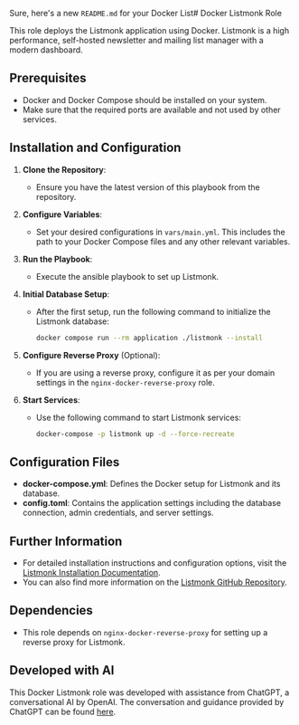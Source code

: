 Sure, here's a new `README.md` for your Docker List# Docker Listmonk Role

This role deploys the Listmonk application using Docker. Listmonk is a high performance, self-hosted newsletter and mailing list manager with a modern dashboard.

## Prerequisites
- Docker and Docker Compose should be installed on your system.
- Make sure that the required ports are available and not used by other services.

## Installation and Configuration

1. **Clone the Repository**:
   - Ensure you have the latest version of this playbook from the repository.

2. **Configure Variables**:
   - Set your desired configurations in `vars/main.yml`. This includes the path to your Docker Compose files and any other relevant variables.

3. **Run the Playbook**:
   - Execute the ansible playbook to set up Listmonk.

4. **Initial Database Setup**:
   - After the first setup, run the following command to initialize the Listmonk database:
     ```bash
     docker compose run --rm application ./listmonk --install
     ```

5. **Configure Reverse Proxy** (Optional):
   - If you are using a reverse proxy, configure it as per your domain settings in the `nginx-docker-reverse-proxy` role.

6. **Start Services**:
   - Use the following command to start Listmonk services:
     ```bash
     docker-compose -p listmonk up -d --force-recreate
     ```

## Configuration Files

- **docker-compose.yml**: Defines the Docker setup for Listmonk and its database.
- **config.toml**: Contains the application settings including the database connection, admin credentials, and server settings.

## Further Information
- For detailed installation instructions and configuration options, visit the [Listmonk Installation Documentation](https://listmonk.app/docs/installation/).
- You can also find more information on the [Listmonk GitHub Repository](https://github.com/knadh/listmonk/).

## Dependencies
- This role depends on `nginx-docker-reverse-proxy` for setting up a reverse proxy for Listmonk.

## Developed with AI
This Docker Listmonk role was developed with assistance from ChatGPT, a conversational AI by OpenAI. The conversation and guidance provided by ChatGPT can be found [here](https://chat.openai.com/share/95e722f5-3bd9-4203-8755-def2eca4796e).

